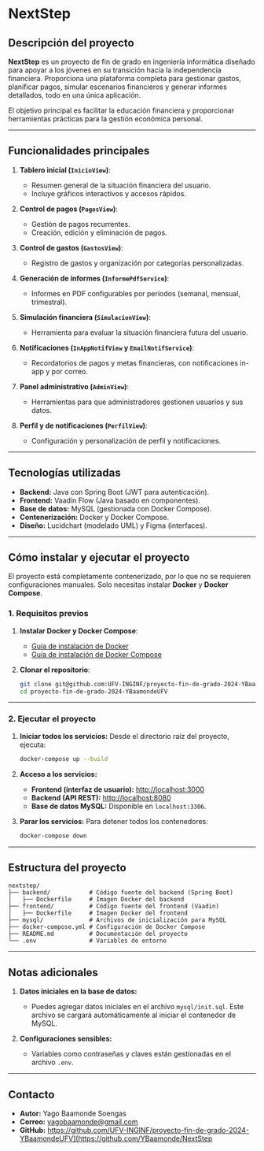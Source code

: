 # NextStep

## Descripción del proyecto

**NextStep** es un proyecto de fin de grado en ingeniería informática diseñado para apoyar a los jóvenes en su transición hacia la independencia financiera. Proporciona una plataforma completa para gestionar gastos, planificar pagos, simular escenarios financieros y generar informes detallados, todo en una única aplicación.

El objetivo principal es facilitar la educación financiera y proporcionar herramientas prácticas para la gestión económica personal.

---

## Funcionalidades principales

1. **Tablero inicial (`InicioView`)**:
   - Resumen general de la situación financiera del usuario.
   - Incluye gráficos interactivos y accesos rápidos.

2. **Control de pagos (`PagosView`)**:
   - Gestión de pagos recurrentes.
   - Creación, edición y eliminación de pagos.

3. **Control de gastos (`GastosView`)**:
   - Registro de gastos y organización por categorías personalizadas.

4. **Generación de informes (`InformePdfService`)**:
   - Informes en PDF configurables por periodos (semanal, mensual, trimestral).

5. **Simulación financiera (`SimulacionView`)**:
   - Herramienta para evaluar la situación financiera futura del usuario.

6. **Notificaciones (`InAppNotifView` y `EmailNotifService`)**:
   - Recordatorios de pagos y metas financieras, con notificaciones in-app y por correo.

7. **Panel administrativo (`AdminView`)**:
   - Herramientas para que administradores gestionen usuarios y sus datos.

8. **Perfil y de notificaciones (`PerfilView`)**:
   - Configuración y personalización de perfil y notificaciones.

---

## Tecnologías utilizadas

- **Backend:** Java con Spring Boot (JWT para autenticación).
- **Frontend:** Vaadin Flow (Java basado en componentes).
- **Base de datos:** MySQL (gestionada con Docker Compose).
- **Contenerización:** Docker y Docker Compose.
- **Diseño:** Lucidchart (modelado UML) y Figma (interfaces).

---

## Cómo instalar y ejecutar el proyecto

El proyecto está completamente contenerizado, por lo que no se requieren configuraciones manuales. Solo necesitas instalar **Docker** y **Docker Compose**.

### **1. Requisitos previos**
1. **Instalar Docker y Docker Compose**:
   - [Guía de instalación de Docker](https://docs.docker.com/get-docker/)
   - [Guía de instalación de Docker Compose](https://docs.docker.com/compose/install/)

2. **Clonar el repositorio**:
   ```bash
   git clone git@github.com:UFV-INGINF/proyecto-fin-de-grado-2024-YBaamondeUFV.git
   cd proyecto-fin-de-grado-2024-YBaamondeUFV
   ```

---

### **2. Ejecutar el proyecto**

1. **Iniciar todos los servicios:**
   Desde el directorio raíz del proyecto, ejecuta:
   ```bash
   docker-compose up --build
   ```

2. **Acceso a los servicios:**
   - **Frontend (interfaz de usuario):** [http://localhost:3000](http://localhost:3000)
   - **Backend (API REST):** [http://localhost:8080](http://localhost:8080)
   - **Base de datos MySQL:** Disponible en `localhost:3306`.

3. **Parar los servicios:**
   Para detener todos los contenedores:
   ```bash
   docker-compose down
   ```

---

## Estructura del proyecto

```
nextstep/
├── backend/           # Código fuente del backend (Spring Boot)
│   ├── Dockerfile     # Imagen Docker del backend
├── frontend/          # Código fuente del frontend (Vaadin)
│   ├── Dockerfile     # Imagen Docker del frontend
├── mysql/             # Archivos de inicialización para MySQL
├── docker-compose.yml # Configuración de Docker Compose
├── README.md          # Documentación del proyecto
└── .env               # Variables de entorno
```

---

## Notas adicionales

1. **Datos iniciales en la base de datos:**
   - Puedes agregar datos iniciales en el archivo `mysql/init.sql`. Este archivo se cargará automáticamente al iniciar el contenedor de MySQL.

2. **Configuraciones sensibles:**
   - Variables como contraseñas y claves están gestionadas en el archivo `.env`.

---

## Contacto

- **Autor:** Yago Baamonde Soengas
- **Correo:** yagobaamonde@gmail.com
- **GitHub:** https://github.com/UFV-INGINF/proyecto-fin-de-grado-2024-YBaamondeUFV](https://github.com/YBaamonde/NextStep
